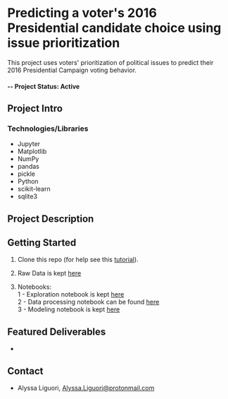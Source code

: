 # Predicting a voter's 2016 Presidential candidate choice using issue prioritization
This project uses voters' prioritization of political issues to predict their 2016 Presidential Campaign voting behavior. 

#### -- Project Status: Active

## Project Intro
 

### Technologies/Libraries

* Jupyter
* Matplotlib
* NumPy
* pandas
* pickle
* Python
* scikit-learn
* sqlite3

## Project Description


## Getting Started

1. Clone this repo (for help see this [tutorial](https://help.github.com/articles/cloning-a-repository/)).

2. Raw Data is kept [here](https://github.com/ali0003433/issues-voter-survey/blob/master/data/voter-survey-december16.csv)
    
3. Notebooks: <br> 
  1 - Exploration notebook is kept [here](https://github.com/ali0003433/issues-voter-survey/blob/dev/notebooks/1-al-exploration.ipynb) <br> 
  2 - Data processing notebook can be found [here](https://github.com/ali0003433/issues-voter-survey/tree/dev/notebooks) <br> 
  3 - Modeling notebook is kept [here](https://github.com/ali0003433/issues-voter-survey/blob/dev/notebooks/3-al-model-selection.ipynb)

## Featured Deliverables
* []()

## Contact
* Alyssa Liguori, Alyssa.Liguori@protonmail.com 
